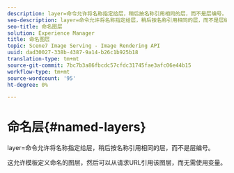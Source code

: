 ```yaml
---
description: layer=命令允许将名称指定给层，稍后按名称引用相同的层，而不是层编号。
seo-description: layer=命令允许将名称指定给层，稍后按名称引用相同的层，而不是层编号。
seo-title: 命名图层
solution: Experience Manager
title: 命名图层
topic: Scene7 Image Serving - Image Rendering API
uuid: dad30027-338b-4387-9a14-b26c1b925b18
translation-type: tm+mt
source-git-commit: 7bc7b3a86fbcdc57cfdc31745fae3afc06e44b15
workflow-type: tm+mt
source-wordcount: '95'
ht-degree: 0%

---
```



# 命名层{#named-layers}

layer=命令允许将名称指定给层，稍后按名称引用相同的层，而不是层编号。

这允许模板定义命名的图层，然后可以从请求URL引用该图层，而无需使用变量。
